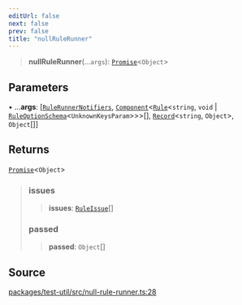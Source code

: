 ```yaml
---
editUrl: false
next: false
prev: false
title: "nullRuleRunner"
---
```


> **nullRuleRunner**(...`args`): [`Promise`]( https://developer.mozilla.org/docs/Web/JavaScript/Reference/Global_Objects/Promise )\<`Object`\>

## Parameters

• ...**args**: [[`RuleRunnerNotifiers`](/api/midnight-smoker/midnight-smoker/rule-runner/interfaces/rulerunnernotifiers/), [`Component`](/api/midnight-smoker/midnight-smoker/component/type-aliases/component/)\<[`Rule`](/api/midnight-smoker/midnight-smoker/rule/classes/rule/)\<`string`, `void` \| [`RuleOptionSchema`](/api/midnight-smoker/midnight-smoker/rule/type-aliases/ruleoptionschema/)\<`UnknownKeysParam`\>\>\>[], [`Record`]( https://www.typescriptlang.org/docs/handbook/utility-types.html#recordkeys-type )\<`string`, `Object`\>, `Object`[]]

## Returns

[`Promise`]( https://developer.mozilla.org/docs/Web/JavaScript/Reference/Global_Objects/Promise )\<`Object`\>

> ### issues
>
> > **issues**: [`RuleIssue`](/api/midnight-smoker/midnight-smoker/rule/classes/ruleissue/)[]
>
> ### passed
>
> > **passed**: `Object`[]
>

## Source

[packages/test-util/src/null-rule-runner.ts:28](https://github.com/boneskull/midnight-smoker/blob/417858b/packages/test-util/src/null-rule-runner.ts#L28)
